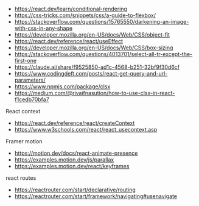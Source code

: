 - https://react.dev/learn/conditional-rendering
- https://css-tricks.com/snippets/css/a-guide-to-flexbox/
- https://stackoverflow.com/questions/15765550/darkening-an-image-with-css-in-any-shape
- https://developer.mozilla.org/en-US/docs/Web/CSS/object-fit
- https://react.dev/reference/react/useEffect
- https://developer.mozilla.org/en-US/docs/Web/CSS/box-sizing
- https://stackoverflow.com/questions/4013701/select-all-tr-except-the-first-one
- https://claude.ai/share/f9525850-ad1c-4568-b251-32bf9f30d6cf
- https://www.codingdeft.com/posts/react-get-query-and-url-parameters/
- https://www.npmjs.com/package/clsx
- https://medium.com/@rivaifnasution/how-to-use-clsx-in-react-f1cedb70bfa7

React context
- https://react.dev/reference/react/createContext
- https://www.w3schools.com/react/react_usecontext.asp

Framer motion
- https://motion.dev/docs/react-animate-presence
- https://examples.motion.dev/js/parallax
- https://examples.motion.dev/react/keyframes

react routes
- https://reactrouter.com/start/declarative/routing
- https://reactrouter.com/start/framework/navigating#usenavigate

